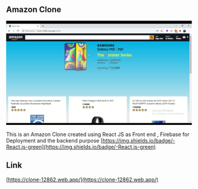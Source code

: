 ## Amazon Clone

![AmazonClone](AmazonClone.png)

This is an Amazon Clone created using React JS as Front end , Firebase for Deployment and the backend purpose
[https://img.shields.io/badge/-React.js-green](https://img.shields.io/badge/-React.js-green)

## Link

[https://clone-12862.web.app/](https://clone-12862.web.app/)

